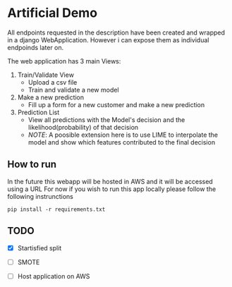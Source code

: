 # Artificial Demo

All endpoints requested in the description have been created and wrapped in a django WebApplication. However i can expose them as individual endpoinds later on. 

The web application has 3 main Views:
  1. Train/Validate View
     * Upload a csv file
     * Train and validate a new model
  2. Make a new prediction
     * Fill up a form for a new customer and make a new prediction 
  3. Prediction List
     * View all predictions with the Model's decision and the likelihood(probability) of that decision
     * *NOTE*: A poosible extension here is to use LIME to interpolate the model and show which features contributed to the final decision
  
  
## How to run 
In the future this webapp will be hosted in AWS and it will be accessed using a URL
For now if you wish to run this app locally please follow the following instrunctions

    pip install -r requirements.txt
  



## TODO
- [X] Startisfied split
- [ ] SMOTE
- [ ] Host application on AWS


